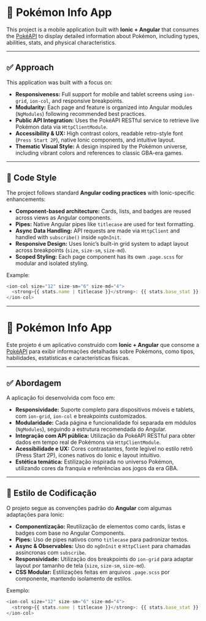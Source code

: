 # 📱 Pokémon Info App

This project is a mobile application built with **Ionic + Angular** that consumes the [PokéAPI](https://pokeapi.co/) to display detailed information about Pokémon, including types, abilities, stats, and physical characteristics.

---

## ✅ Approach

This application was built with a focus on:

- **Responsiveness:** Full support for mobile and tablet screens using `ion-grid`, `ion-col`, and responsive breakpoints.
- **Modularity:** Each page and feature is organized into Angular modules (`NgModules`) following recommended best practices.
- **Public API Integration:** Uses the PokéAPI RESTful service to retrieve live Pokémon data via `HttpClientModule`.
- **Accessibility & UX:** High contrast colors, readable retro-style font (`Press Start 2P`), native Ionic components, and intuitive layout.
- **Thematic Visual Style:** A design inspired by the Pokémon universe, including vibrant colors and references to classic GBA-era games.

---

## 🎨 Code Style

The project follows standard **Angular coding practices** with Ionic-specific enhancements:

- **Component-based architecture:** Cards, lists, and badges are reused across views as Angular components.
- **Pipes:** Native Angular pipes like `titlecase` are used for text formatting.
- **Async Data Handling:** API requests are made via `HttpClient` and handled with `subscribe()` inside `ngOnInit`.
- **Responsive Design:** Uses Ionic’s built-in grid system to adapt layout across breakpoints (`size`, `size-sm`, `size-md`).
- **Scoped Styling:** Each page component has its own `.page.scss` for modular and isolated styling.

Example:
```ts
<ion-col size="12" size-sm="6" size-md="4">
  <strong>{{ stats.name | titlecase }}</strong>: {{ stats.base_stat }}
</ion-col>
```


---

# 📱 Pokémon Info App

Este projeto é um aplicativo construído com **Ionic + Angular** que consome a [PokéAPI](https://pokeapi.co/) para exibir informações detalhadas sobre Pokémons, como tipos, habilidades, estatísticas e características físicas.

---

## ✅ Abordagem

A aplicação foi desenvolvida com foco em:

- **Responsividade:** Suporte completo para dispositivos móveis e tablets, com `ion-grid`, `ion-col` e breakpoints customizados.
- **Modularidade:** Cada página e funcionalidade foi separada em módulos (`NgModules`), seguindo a estrutura recomendada do Angular.
- **Integração com API pública:** Utilização da PokéAPI RESTful para obter dados em tempo real de Pokémons via `HttpClientModule`.
- **Acessibilidade e UX:** Cores contrastantes, fonte legível no estilo retrô (Press Start 2P), ícones nativos do Ionic e layout intuitivo.
- **Estética temática:** Estilização inspirada no universo Pokémon, utilizando cores da franquia e referências aos jogos da era GBA.

---

## 🎨 Estilo de Codificação

O projeto segue as convenções padrão do **Angular** com algumas adaptações para Ionic:

- **Componentização:** Reutilização de elementos como cards, listas e badges com base no Angular Components.
- **Pipes:** Uso de pipes nativos como `titlecase` para padronizar textos.
- **Async & Observables:** Uso do `ngOnInit` e `HttpClient` para chamadas assíncronas com `subscribe`.
- **Responsividade:** Utilização dos breakpoints do `ion-grid` para adaptar layout por tamanho de tela (`size`, `size-sm`, `size-md`).
- **CSS Modular:** Estilizações feitas em arquivos `.page.scss` por componente, mantendo isolamento de estilos.

Exemplo:
```ts
<ion-col size="12" size-sm="6" size-md="4">
  <strong>{{ stats.name | titlecase }}</strong>: {{ stats.base_stat }}
</ion-col>
